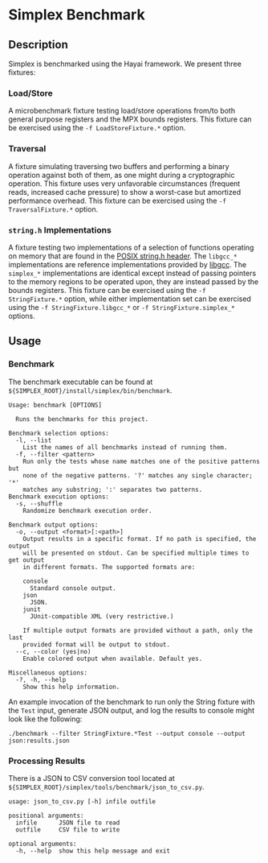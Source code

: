 # Simplex Benchmark

## Description

Simplex is benchmarked using the Hayai framework. We present three fixtures:

### Load/Store
A microbenchmark fixture testing load/store operations from/to both general purpose registers and the MPX bounds registers.
This fixture can be exercised using the `-f LoadStoreFixture.*` option.

### Traversal
A fixture simulating traversing two buffers and performing a binary operation against both of them, as one might during a cryptographic operation.
This fixture uses very unfavorable circumstances (frequent reads, increased cache pressure) to show a worst-case but amortized performance overhead.
This fixture can be exercised using the `-f TraversalFixture.*` option.

### `string.h` Implementations
A fixture testing two implementations of a selection of functions operating on memory that are found in the [POSIX string.h header](http://pubs.opengroup.org/onlinepubs/7908799/xsh/string.h.html).
The `libgcc_*` implementations are reference implementations provided by [libgcc](https://github.com/gcc-mirror/gcc/tree/master/libgcc).
The `simplex_*` implementations are identical except instead of passing pointers to the memory regions to be operated upon, they are instead passed by the bounds registers.
This fixture can be exercised using the `-f StringFixture.*` option, while either implementation set can be exercised using the `-f StringFixture.libgcc_*` or `-f StringFixture.simplex_*` options. 

## Usage
### Benchmark
The benchmark executable can be found at `${SIMPLEX_ROOT}/install/simplex/bin/benchmark`. 

```
Usage: benchmark [OPTIONS]

  Runs the benchmarks for this project.

Benchmark selection options:
  -l, --list
    List the names of all benchmarks instead of running them.
  -f, --filter <pattern>
    Run only the tests whose name matches one of the positive patterns but
    none of the negative patterns. '?' matches any single character; '*'
    matches any substring; ':' separates two patterns.
Benchmark execution options:
  -s, --shuffle
    Randomize benchmark execution order.

Benchmark output options:
  -o, --output <format>[:<path>]
    Output results in a specific format. If no path is specified, the output
    will be presented on stdout. Can be specified multiple times to get output
    in different formats. The supported formats are:

    console
      Standard console output.
    json
      JSON.
    junit
      JUnit-compatible XML (very restrictive.)

    If multiple output formats are provided without a path, only the last
    provided format will be output to stdout.
  --c, --color (yes|no)
    Enable colored output when available. Default yes.

Miscellaneous options:
  -?, -h, --help
    Show this help information.
```

An example invocation of the benchmark to run only the String fixture with the `Test` input, generate JSON output, and log the results to console might look like the following:

```
./benchmark --filter StringFixture.*Test --output console --output json:results.json
```

### Processing Results

There is a JSON to CSV conversion tool located at `${SIMPLEX_ROOT}/simplex/tools/benchmark/json_to_csv.py`.

```
usage: json_to_csv.py [-h] infile outfile

positional arguments:
  infile      JSON file to read
  outfile     CSV file to write

optional arguments:
  -h, --help  show this help message and exit
```